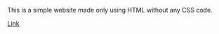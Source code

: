 This is a simple website made only using HTML without any CSS code.

<a href="http://josh-fernandez.github.io/odin-recipes">Link</a>